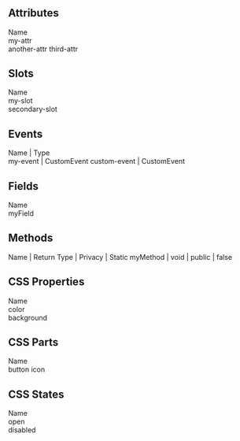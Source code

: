 
# <my-element>


## Attributes

Name        
my-attr     
another-attr
third-attr  


## Slots

Name          
my-slot       
secondary-slot


## Events

Name         | Type       
my-event     | CustomEvent
custom-event | CustomEvent


## Fields

Name   
myField


## Methods

Name     | Return Type | Privacy | Static
myMethod | void        | public  | false 


## CSS Properties

Name      
color     
background


## CSS Parts

Name  
button
icon  


## CSS States

Name    
open    
disabled

